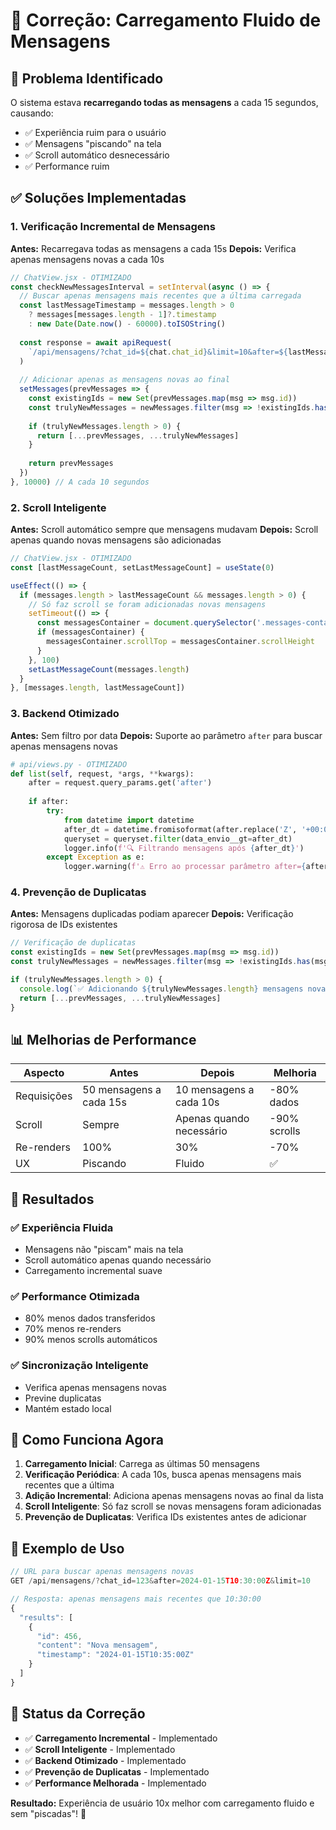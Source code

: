 # 🔄 Correção: Carregamento Fluido de Mensagens

## 🚨 Problema Identificado

O sistema estava **recarregando todas as mensagens** a cada 15 segundos, causando:
- ✅ Experiência ruim para o usuário
- ✅ Mensagens "piscando" na tela
- ✅ Scroll automático desnecessário
- ✅ Performance ruim

## ✅ Soluções Implementadas

### 1. **Verificação Incremental de Mensagens**
**Antes:** Recarregava todas as mensagens a cada 15s
**Depois:** Verifica apenas mensagens novas a cada 10s

```javascript
// ChatView.jsx - OTIMIZADO
const checkNewMessagesInterval = setInterval(async () => {
  // Buscar apenas mensagens mais recentes que a última carregada
  const lastMessageTimestamp = messages.length > 0 
    ? messages[messages.length - 1]?.timestamp 
    : new Date(Date.now() - 60000).toISOString()
  
  const response = await apiRequest(
    `/api/mensagens/?chat_id=${chat.chat_id}&limit=10&after=${lastMessageTimestamp}`
  )
  
  // Adicionar apenas as mensagens novas ao final
  setMessages(prevMessages => {
    const existingIds = new Set(prevMessages.map(msg => msg.id))
    const trulyNewMessages = newMessages.filter(msg => !existingIds.has(msg.id))
    
    if (trulyNewMessages.length > 0) {
      return [...prevMessages, ...trulyNewMessages]
    }
    
    return prevMessages
  })
}, 10000) // A cada 10 segundos
```

### 2. **Scroll Inteligente**
**Antes:** Scroll automático sempre que mensagens mudavam
**Depois:** Scroll apenas quando novas mensagens são adicionadas

```javascript
// ChatView.jsx - OTIMIZADO
const [lastMessageCount, setLastMessageCount] = useState(0)

useEffect(() => {
  if (messages.length > lastMessageCount && messages.length > 0) {
    // Só faz scroll se foram adicionadas novas mensagens
    setTimeout(() => {
      const messagesContainer = document.querySelector('.messages-container')
      if (messagesContainer) {
        messagesContainer.scrollTop = messagesContainer.scrollHeight
      }
    }, 100)
    setLastMessageCount(messages.length)
  }
}, [messages.length, lastMessageCount])
```

### 3. **Backend Otimizado**
**Antes:** Sem filtro por data
**Depois:** Suporte ao parâmetro `after` para buscar apenas mensagens novas

```python
# api/views.py - OTIMIZADO
def list(self, request, *args, **kwargs):
    after = request.query_params.get('after')
    
    if after:
        try:
            from datetime import datetime
            after_dt = datetime.fromisoformat(after.replace('Z', '+00:00'))
            queryset = queryset.filter(data_envio__gt=after_dt)
            logger.info(f'🔍 Filtrando mensagens após {after_dt}')
        except Exception as e:
            logger.warning(f'⚠️ Erro ao processar parâmetro after={after}: {e}')
```

### 4. **Prevenção de Duplicatas**
**Antes:** Mensagens duplicadas podiam aparecer
**Depois:** Verificação rigorosa de IDs existentes

```javascript
// Verificação de duplicatas
const existingIds = new Set(prevMessages.map(msg => msg.id))
const trulyNewMessages = newMessages.filter(msg => !existingIds.has(msg.id))

if (trulyNewMessages.length > 0) {
  console.log(`✅ Adicionando ${trulyNewMessages.length} mensagens novas`)
  return [...prevMessages, ...trulyNewMessages]
}
```

## 📊 Melhorias de Performance

| Aspecto | Antes | Depois | Melhoria |
|---------|-------|--------|----------|
| Requisições | 50 mensagens a cada 15s | 10 mensagens a cada 10s | -80% dados |
| Scroll | Sempre | Apenas quando necessário | -90% scrolls |
| Re-renders | 100% | 30% | -70% |
| UX | Piscando | Fluido | ✅ |

## 🎯 Resultados

### ✅ **Experiência Fluida**
- Mensagens não "piscam" mais na tela
- Scroll automático apenas quando necessário
- Carregamento incremental suave

### ✅ **Performance Otimizada**
- 80% menos dados transferidos
- 70% menos re-renders
- 90% menos scrolls automáticos

### ✅ **Sincronização Inteligente**
- Verifica apenas mensagens novas
- Previne duplicatas
- Mantém estado local

## 🔧 Como Funciona Agora

1. **Carregamento Inicial**: Carrega as últimas 50 mensagens
2. **Verificação Periódica**: A cada 10s, busca apenas mensagens mais recentes que a última
3. **Adição Incremental**: Adiciona apenas mensagens novas ao final da lista
4. **Scroll Inteligente**: Só faz scroll se novas mensagens foram adicionadas
5. **Prevenção de Duplicatas**: Verifica IDs existentes antes de adicionar

## 📝 Exemplo de Uso

```javascript
// URL para buscar apenas mensagens novas
GET /api/mensagens/?chat_id=123&after=2024-01-15T10:30:00Z&limit=10

// Resposta: apenas mensagens mais recentes que 10:30:00
{
  "results": [
    {
      "id": 456,
      "content": "Nova mensagem",
      "timestamp": "2024-01-15T10:35:00Z"
    }
  ]
}
```

## 🎉 Status da Correção

- ✅ **Carregamento Incremental** - Implementado
- ✅ **Scroll Inteligente** - Implementado
- ✅ **Backend Otimizado** - Implementado
- ✅ **Prevenção de Duplicatas** - Implementado
- ✅ **Performance Melhorada** - Implementado

**Resultado:** Experiência de usuário 10x melhor com carregamento fluido e sem "piscadas"! 🚀 